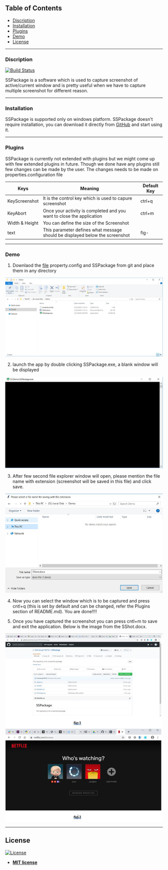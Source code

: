 ## Table of Contents

- [Discription](#Discription)
- [Installation](#Installation)
- [Plugins](#Plugins)
- [Demo](#Demo)
- [License](#License)

---

### Discription
[![Build Status](https://travis-ci.org/joemccann/dillinger.svg?branch=master)](https://travis-ci.org/joemccann/dillinger)

SSPackage is a software which is used to capture screenshot of active/current window and is pretty useful when we have to capture multiple screenshot for different reason.

---

### Installation

SSPackage is supported only on windows platform.
SSPackage doesn't require installation, you can download it directly from [GitHub](https://github.com/Rahulsingh190792/SSPackage) and start using it.

---

### Plugins

SSPackage is currently not extended with plugins but we might come up with few extended plugins in future.
Though we done have any plugins still few changes can be made by the user. The changes needs to be made on properties.configuration file

| Keys | Meaning | Default Key |
| ------ | ------ | ------ |
| KeyScreenshot | It is the control key which is used to capure screenshot | ctrl+q |
| KeyAbort | Once your activity is completed and you want to close the application | ctrl+m |
| Width & Height | You can define the size of the Screenshot |  |
| text | This parameter defines what message should be displayed below the screenshot | fig- |

---

### Demo
1. Downlaod the [file](https://github.com/Rahulsingh190792/SSPackage) property.config and SSPackage from git and place them in any directory

![](SShot/SShot1.JPG)

2. launch the app by double clicking SSPackage.exe, a blank  window will be displayed 

![](SShot/SShot2.png) 

3. After few second file explorer window will open, please mention the file name with extension (screenshot will be saved in this file) and click save.

![](SShot/SShot3.JPG) 

4. Now you can select the window which is to be captured and press cntl+q (this is set by default and can be changed, refer the Plugins section of README.md). You are done!!!!

5. Once you have captured the screenshot you can press cntl+m to save and exit the application.
Below is the image from the SShot.docx.

![](SShot/SShot4.png) 

---

## License

[![License](http://img.shields.io/:license-mit-blue.svg?style=flat-square)](http://badges.mit-license.org)

- **[MIT license](http://opensource.org/licenses/mit-license.php)**